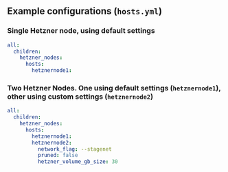 ## Example configurations (`hosts.yml`)

### Single Hetzner node, using default settings

```yaml
all:
  children:
    hetzner_nodes:
      hosts:
        hetznernode1:
```

### Two Hetzner Nodes. One using default settings (`hetznernode1`), other using custom settings (`hetznernode2`)

```yaml
all:
  children:
    hetzner_nodes:
      hosts:
        hetznernode1:
        hetznernode2:
          network_flag: --stagenet
          pruned: false
          hetzner_volume_gb_size: 30
```